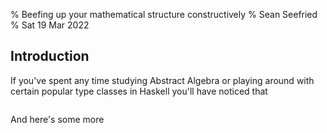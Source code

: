 % Beefing up your mathematical structure constructively
% Sean Seefried
% Sat 19 Mar 2022

## Introduction

If you've spent any time studying Abstract Algebra or playing around with certain popular type classes in Haskell you'll have noticed that

``` { htmlDir="2022-03-14-delay-semiring" module="DelaySemiring" delimiters="ex1"}
```

And here's some more
